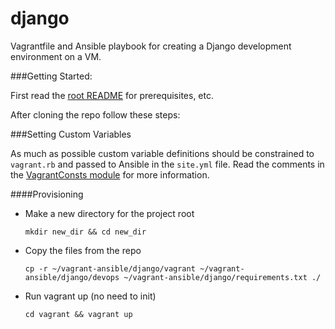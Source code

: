 # django
Vagrantfile and Ansible playbook for creating a Django development environment on a VM.


###Getting Started:

First read the [root README](/README.md) for prerequisites, etc. 

After cloning the repo follow these steps:

###Setting Custom Variables

As much as possible custom variable definitions should be constrained to `vagrant.rb` and passed to Ansible in the `site.yml` file. Read the comments in the [VagrantConsts module](/vagrant/vagrant.rb) for more information.

####Provisioning

+ Make a new directory for the project root

    `mkdir new_dir && cd new_dir`


+ Copy the files from the repo

    ```cp -r ~/vagrant-ansible/django/vagrant ~/vagrant-ansible/django/devops ~/vagrant-ansible/django/requirements.txt ./```

+ Run vagrant up (no need to init)

    `cd vagrant && vagrant up`

